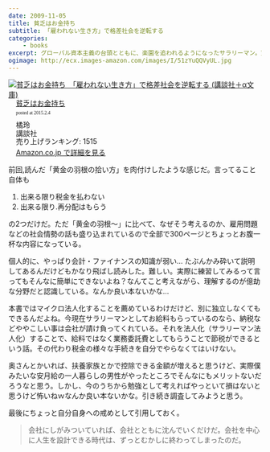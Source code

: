 ```yaml
---
date: 2009-11-05
title: 貧乏はお金持ち
subtitle: 「雇われない生き方」で格差社会を逆転する
categories: 
    - books
excerpt: グローバル資本主義の台頭とともに、楽園を追われるようになったサラリーマン。望むと望まざるとにかかわらず、すべてのものがフリーエージェント化していく。残酷なまでに自由な世界を、どう生き抜くべきなのか？　「雇われない生き方」とそのための「ファイナンスの技術」を描いたベストセラー！
ogimage: http://ecx.images-amazon.com/images/I/51zYuQQVyUL.jpg
---
```


<div class="azlink-box"><div class="azlink-image" style="float:left"><a href="http://www.amazon.co.jp/exec/obidos/ASIN/B00DQ4SKM2/warikiru-22/" name="azlinklink" target="_blank"><img src="http://ecx.images-amazon.com/images/I/51zYuQQVyUL._SL160_.jpg" alt="貧乏はお金持ち　「雇われない生き方」で格差社会を逆転する (講談社＋α文庫)" style="border:none" /></a></div><div class="azlink-info" style="float:left;margin-left:15px;line-height:120%"><div class="azlink-name" style="margin-bottom:10px;line-height:120%"><a href="http://www.amazon.co.jp/exec/obidos/ASIN/B00DQ4SKM2/warikiru-22/" name="azlinklink" target="_blank">貧乏はお金持ち</a><div class="azlink-powered-date" style="font-size:7pt;margin-top:5px;font-family:verdana;line-height:120%">posted at 2015.2.4</div></div><div class="azlink-detail">橘玲<br />講談社<br />売り上げランキング: 1515<br /></div><div class="azlink-link" style="margin-top:5px"><a href="http://www.amazon.co.jp/exec/obidos/ASIN/B00DQ4SKM2/warikiru-22/" target="_blank">Amazon.co.jp で詳細を見る</a></div></div><div class="azlink-footer" style="clear:left"></div></div>

前回,読んだ「黄金の羽根の拾い方」を肉付けしたような感じだ。言ってること自体も

1. 出来る限り税金を払わない
2. 出来る限り.再分配はもらう

の2つだけだ。ただ「黄金の羽根〜」に比べて、なぜそう考えるのか、雇用問題などの社会情勢の話も盛り込まれているので全部で300ページとちょっとお腹一杯な内容になっている。

個人的に、やっぱり会計・ファイナンスの知識が弱い… たぶんかみ砕いて説明してあるんだけどもかなり飛ばし読みした。難しい。実際に練習してみるって言ってもそんなに簡単にできないよね？なんてこと考えながら、理解するのが億劫な分野だと認識している。なんか良い本ないかな…

本書ではマイクロ法人化することを薦めているわけだけど、別に独立しなくてもできるんだよね。今現在サラリーマンとしてお給料もらっているのなら、納税などややこしい事は会社が請け負ってくれている。それを法人化（サラリーマン法人化）することで、給料ではなく業務委託費としてもらうことで節税ができるという話。その代わり税金の様々な手続きを自分でやらなくてはいけない。

奥さんとかいれば、扶養家族とかで控除できる金額が増えると思うけど、実際僕みたいな安月給の一人暮らしの男性がやったところでそんなにもメリットないだろうなと思う。しかし、今のうちから勉強として考えればやっといて損はないと思うけど怖いねｗなんか良い本ないかな。引き続き調査してみようと思う。

最後にちょっと自分自身への戒めとして引用しておく。

> 会社にしがみついていれば、会社とともに沈んでいくだけだ。会社を中心に人生を設計できる時代は、ずっとむかしに終わってしまったのだ。

